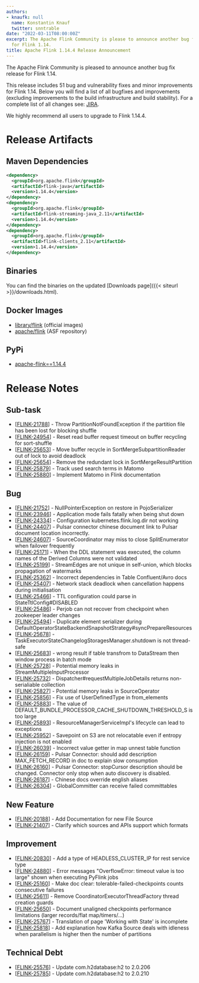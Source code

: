 ```yaml
---
authors:
- knaufk: null
  name: Konstantin Knauf
  twitter: snntrable
date: "2022-03-11T08:00:00Z"
excerpt: The Apache Flink Community is please to announce another bug fix release
  for Flink 1.14.
title: Apache Flink 1.14.4 Release Announcement
---
```


The Apache Flink Community is pleased to announce another bug fix release for Flink 1.14.

This release includes 51 bug and vulnerability fixes and minor improvements for Flink 1.14.
Below you will find a list of all bugfixes and improvements (excluding improvements to the build infrastructure and build stability). For a complete list of all changes see:
[JIRA](https://issues.apache.org/jira/secure/ReleaseNote.jspa?projectId=12315522&version=12351074).

We highly recommend all users to upgrade to Flink 1.14.4.

# Release Artifacts

## Maven Dependencies

```xml
<dependency>
  <groupId>org.apache.flink</groupId>
  <artifactId>flink-java</artifactId>
  <version>1.14.4</version>
</dependency>
<dependency>
  <groupId>org.apache.flink</groupId>
  <artifactId>flink-streaming-java_2.11</artifactId>
  <version>1.14.4</version>
</dependency>
<dependency>
  <groupId>org.apache.flink</groupId>
  <artifactId>flink-clients_2.11</artifactId>
  <version>1.14.4</version>
</dependency>
```

## Binaries

You can find the binaries on the updated [Downloads page]({{< siteurl >}}/downloads.html).

## Docker Images

* [library/flink](https://hub.docker.com/_/flink?tab=tags&page=1&name=1.14.4) (official images)
* [apache/flink](https://hub.docker.com/r/apache/flink/tags?page=1&name=1.14.4) (ASF repository)

## PyPi

* [apache-flink==1.14.4](https://pypi.org/project/apache-flink/1.14.4/)

# Release Notes

<h2>        Sub-task
</h2>
<ul>
<li>[<a href='https://issues.apache.org/jira/browse/FLINK-21788'>FLINK-21788</a>] -         Throw PartitionNotFoundException if the partition file has been lost for blocking shuffle
</li>
<li>[<a href='https://issues.apache.org/jira/browse/FLINK-24954'>FLINK-24954</a>] -         Reset read buffer request timeout on buffer recycling for sort-shuffle
</li>
<li>[<a href='https://issues.apache.org/jira/browse/FLINK-25653'>FLINK-25653</a>] -         Move buffer recycle in SortMergeSubpartitionReader out of lock to avoid deadlock
</li>
<li>[<a href='https://issues.apache.org/jira/browse/FLINK-25654'>FLINK-25654</a>] -         Remove the redundant lock in SortMergeResultPartition
</li>
<li>[<a href='https://issues.apache.org/jira/browse/FLINK-25879'>FLINK-25879</a>] -         Track used search terms in Matomo
</li>
<li>[<a href='https://issues.apache.org/jira/browse/FLINK-25880'>FLINK-25880</a>] -         Implement Matomo in Flink documentation
</li>
</ul>

<h2>        Bug
</h2>
<ul>
<li>[<a href='https://issues.apache.org/jira/browse/FLINK-21752'>FLINK-21752</a>] -         NullPointerException on restore in PojoSerializer
</li>
<li>[<a href='https://issues.apache.org/jira/browse/FLINK-23946'>FLINK-23946</a>] -         Application mode fails fatally when being shut down
</li>
<li>[<a href='https://issues.apache.org/jira/browse/FLINK-24334'>FLINK-24334</a>] -         Configuration kubernetes.flink.log.dir not working
</li>
<li>[<a href='https://issues.apache.org/jira/browse/FLINK-24407'>FLINK-24407</a>] -         Pulsar connector chinese document link to Pulsar document location incorrectly.
</li>
<li>[<a href='https://issues.apache.org/jira/browse/FLINK-24607'>FLINK-24607</a>] -         SourceCoordinator may miss to close SplitEnumerator when failover frequently
</li>
<li>[<a href='https://issues.apache.org/jira/browse/FLINK-25171'>FLINK-25171</a>] -         When the DDL statement was executed, the column names of the Derived Columns were not validated
</li>
<li>[<a href='https://issues.apache.org/jira/browse/FLINK-25199'>FLINK-25199</a>] -         StreamEdges are not unique in self-union, which blocks propagation of watermarks
</li>
<li>[<a href='https://issues.apache.org/jira/browse/FLINK-25362'>FLINK-25362</a>] -         Incorrect dependencies in Table Confluent/Avro docs
</li>
<li>[<a href='https://issues.apache.org/jira/browse/FLINK-25407'>FLINK-25407</a>] -         Network stack deadlock when cancellation happens during initialisation
</li>
<li>[<a href='https://issues.apache.org/jira/browse/FLINK-25466'>FLINK-25466</a>] -         TTL configuration could parse in StateTtlConfig#DISABLED
</li>
<li>[<a href='https://issues.apache.org/jira/browse/FLINK-25486'>FLINK-25486</a>] -         Perjob can not recover from checkpoint when zookeeper leader changes
</li>
<li>[<a href='https://issues.apache.org/jira/browse/FLINK-25494'>FLINK-25494</a>] -         Duplicate element serializer during DefaultOperatorStateBackendSnapshotStrategy#syncPrepareResources
</li>
<li>[<a href='https://issues.apache.org/jira/browse/FLINK-25678'>FLINK-25678</a>] -         TaskExecutorStateChangelogStoragesManager.shutdown is not thread-safe
</li>
<li>[<a href='https://issues.apache.org/jira/browse/FLINK-25683'>FLINK-25683</a>] -         wrong result if table transfrom to DataStream then window process in batch mode
</li>
<li>[<a href='https://issues.apache.org/jira/browse/FLINK-25728'>FLINK-25728</a>] -         Potential memory leaks in StreamMultipleInputProcessor
</li>
<li>[<a href='https://issues.apache.org/jira/browse/FLINK-25732'>FLINK-25732</a>] -         Dispatcher#requestMultipleJobDetails returns non-serialiable collection
</li>
<li>[<a href='https://issues.apache.org/jira/browse/FLINK-25827'>FLINK-25827</a>] -         Potential memory leaks in SourceOperator
</li>
<li>[<a href='https://issues.apache.org/jira/browse/FLINK-25856'>FLINK-25856</a>] -         Fix use of UserDefinedType in from_elements
</li>
<li>[<a href='https://issues.apache.org/jira/browse/FLINK-25883'>FLINK-25883</a>] -         The value of DEFAULT_BUNDLE_PROCESSOR_CACHE_SHUTDOWN_THRESHOLD_S is too large 
</li>
<li>[<a href='https://issues.apache.org/jira/browse/FLINK-25893'>FLINK-25893</a>] -         ResourceManagerServiceImpl&#39;s lifecycle can lead to exceptions
</li>
<li>[<a href='https://issues.apache.org/jira/browse/FLINK-25952'>FLINK-25952</a>] -         Savepoint on S3 are not relocatable even if entropy injection is not enabled
</li>
<li>[<a href='https://issues.apache.org/jira/browse/FLINK-26039'>FLINK-26039</a>] -         Incorrect value getter in map unnest table function
</li>
<li>[<a href='https://issues.apache.org/jira/browse/FLINK-26159'>FLINK-26159</a>] -         Pulsar Connector: should add description MAX_FETCH_RECORD in doc to explain slow consumption
</li>
<li>[<a href='https://issues.apache.org/jira/browse/FLINK-26160'>FLINK-26160</a>] -         Pulsar Connector: stopCursor description should be changed. Connector only stop when auto discovery is disabled.
</li>
<li>[<a href='https://issues.apache.org/jira/browse/FLINK-26187'>FLINK-26187</a>] -         Chinese docs override english aliases
</li>
<li>[<a href='https://issues.apache.org/jira/browse/FLINK-26304'>FLINK-26304</a>] -         GlobalCommitter can receive failed committables
</li>
</ul>

<h2>        New Feature
</h2>
<ul>
<li>[<a href='https://issues.apache.org/jira/browse/FLINK-20188'>FLINK-20188</a>] -         Add Documentation for new File Source
</li>
<li>[<a href='https://issues.apache.org/jira/browse/FLINK-21407'>FLINK-21407</a>] -         Clarify which sources and APIs support which formats
</li>
</ul>

<h2>        Improvement
</h2>
<ul>
<li>[<a href='https://issues.apache.org/jira/browse/FLINK-20830'>FLINK-20830</a>] -         Add a type of HEADLESS_CLUSTER_IP for rest service type
</li>
<li>[<a href='https://issues.apache.org/jira/browse/FLINK-24880'>FLINK-24880</a>] -         Error messages &quot;OverflowError: timeout value is too large&quot; shown when executing PyFlink jobs
</li>
<li>[<a href='https://issues.apache.org/jira/browse/FLINK-25160'>FLINK-25160</a>] -         Make doc clear: tolerable-failed-checkpoints counts consecutive failures
</li>
<li>[<a href='https://issues.apache.org/jira/browse/FLINK-25611'>FLINK-25611</a>] -         Remove CoordinatorExecutorThreadFactory thread creation guards
</li>
<li>[<a href='https://issues.apache.org/jira/browse/FLINK-25650'>FLINK-25650</a>] -         Document unaligned checkpoints performance limitations (larger records/flat map/timers/...)
</li>
<li>[<a href='https://issues.apache.org/jira/browse/FLINK-25767'>FLINK-25767</a>] -         Translation of page &#39;Working with State&#39; is incomplete
</li>
<li>[<a href='https://issues.apache.org/jira/browse/FLINK-25818'>FLINK-25818</a>] -         Add explanation how Kafka Source deals with idleness when parallelism is higher then the number of partitions
</li>
</ul>

<h2>        Technical Debt
</h2>
<ul>
<li>[<a href='https://issues.apache.org/jira/browse/FLINK-25576'>FLINK-25576</a>] -         Update com.h2database:h2 to 2.0.206
</li>
<li>[<a href='https://issues.apache.org/jira/browse/FLINK-25785'>FLINK-25785</a>] -         Update com.h2database:h2 to 2.0.210
</li>
</ul>
